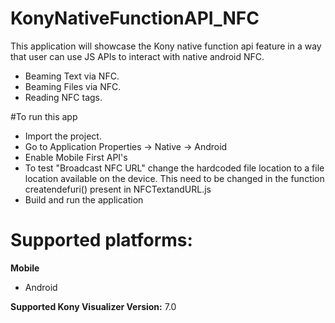 # KonyNativeFunctionAPI_NFC
This application will showcase the Kony native function api feature in a way that user can use JS APIs to interact with native android NFC.

  - Beaming Text via NFC.
  - Beaming Files via NFC.
  - Reading NFC tags.

#To run this app

- Import the project.
- Go to Application Properties -> Native -> Android
- Enable Mobile First API's
- To test "Broadcast NFC URL" change the hardcoded file location to a file location available on the device.  This need to be changed in the function createndefuri() present in NFCTextandURL.js 
- Build and run the application

# Supported platforms:
**Mobile**
 * Android

**Supported Kony Visualizer Version:** 7.0
